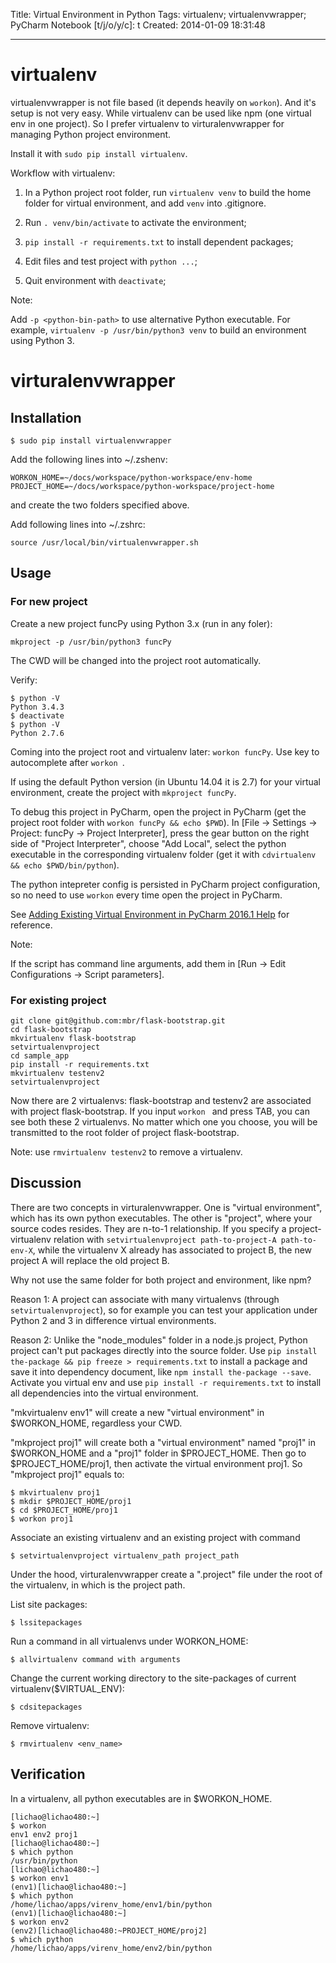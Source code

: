 Title: Virtual Environment in Python
Tags: virtualenv; virtualenvwrapper; PyCharm
Notebook [t/j/o/y/c]: t
Created: 2014-01-09 18:31:48

------

# virtualenv

virtualenvwrapper is not file based (it depends heavily on `workon`).
And it's setup is not very easy.
While virtualenv can be used like npm (one virtual env in one project).
So I prefer virtualenv to virturalenvwrapper
for managing Python project environment.

Install it with `sudo pip install virtualenv`.

Workflow with virtualenv:

1. In a Python project root folder, run `virtualenv venv` to build the home
folder for virtual environment, and add `venv` into .gitignore.

1. Run `. venv/bin/activate` to activate the environment;

1. `pip install -r requirements.txt` to install dependent packages;

1. Edit files and test project with `python ...`;

1. Quit environment with `deactivate`;

Note:

Add `-p <python-bin-path>` to use alternative Python executable.
For example, `virtualenv -p /usr/bin/python3 venv`
to build an environment using Python 3.

# virturalenvwrapper

## Installation

    $ sudo pip install virtualenvwrapper

Add the following lines into ~/.zshenv:

    WORKON_HOME=~/docs/workspace/python-workspace/env-home
    PROJECT_HOME=~/docs/workspace/python-workspace/project-home

and create the two folders specified above.

Add following lines into ~/.zshrc:

    source /usr/local/bin/virtualenvwrapper.sh

## Usage

### For new project

Create a new project funcPy using Python 3.x (run in any foler):

    mkproject -p /usr/bin/python3 funcPy

The CWD will be changed into the project root automatically.

Verify:

    $ python -V
    Python 3.4.3
    $ deactivate
    $ python -V
    Python 2.7.6

Coming into the project root and virtualenv later: `workon funcPy`.
Use <tab> key to autocomplete after `workon `.

If using the default Python version (in Ubuntu 14.04 it is 2.7)
for your virtual environment, create the project with `mkproject funcPy`.

To debug this project in PyCharm, open the project in PyCharm
(get the project root folder with `workon funcPy && echo $PWD`).
In [File -> Settings -> Project: funcPy -> Project Interpreter],
press the gear button on the right side of "Project Interpreter",
choose "Add Local", select the python executable in the corresponding 
virtualenv folder (get it with `cdvirtualenv && echo $PWD/bin/python`).

The python intepreter config is persisted in PyCharm project configuration,
so no need to use `workon` every time open the project in PyCharm.

See
[Adding Existing Virtual Environment in PyCharm 2016.1 Help](http://bit.ly/23b30fY)
for reference.

Note:

If the script has command line arguments,
add them in [Run -> Edit Configurations -> Script parameters].

### For existing project

    git clone git@github.com:mbr/flask-bootstrap.git
    cd flask-bootstrap
    mkvirtualenv flask-bootstrap
    setvirtualenvproject
    cd sample_app
    pip install -r requirements.txt
    mkvirtualenv testenv2
    setvirtualenvproject

Now there are 2 virtualenvs: flask-bootstrap and testenv2 are associated with
project flask-bootstrap.
If you input `workon ` and press TAB, you can see both these 2 virtualenvs.
No matter which one you choose, you will be transmitted to the root folder of
project flask-bootstrap.

Note: use `rmvirtualenv testenv2` to remove a virtualenv.


## Discussion

There are two concepts in virturalenvwrapper.
One is "virtual environment", which has its own python executables.
The other is "project", where your source codes resides.
They are n-to-1 relationship.
If you specify a project-virtualenv relation with
`setvirtualenvproject path-to-project-A path-to-env-X`,
while the virtualenv X already has associated to project B,
the new project A will replace the old project B.

Why not use the same folder for both project and environment, like npm?

Reason 1: 
A project can associate with many virtualenvs (through `setvirtualenvproject`),
so for example you can test your application under Python 2 and 3
in difference virtual environments.

Reason 2:
Unlike the "node_modules" folder in a node.js project,
Python project can't put packages directly into the source folder.
Use `pip install the-package && pip freeze > requirements.txt` to install
a package and save it into dependency document,
like `npm install the-package --save`.
Activate you virtual env and use `pip install -r requirements.txt`
to install all dependencies into the virtual environment.

"mkvirtualenv env1" will create a new "virtual environment" in $WORKON_HOME,
regardless your CWD.

"mkproject proj1" will create both a "virtual environment" named "proj1"
in $WORKON_HOME and a "proj1" folder in $PROJECT_HOME.
Then go to $PROJECT_HOME/proj1,
then activate the virtual environment proj1. So "mkproject proj1" equals to:

    $ mkvirtualenv proj1
    $ mkdir $PROJECT_HOME/proj1
    $ cd $PROJECT_HOME/proj1
    $ workon proj1

Associate an existing virtualenv and an existing project with command

    $ setvirtualenvproject virtualenv_path project_path

Under the hood, virturalenvwrapper create a ".project" file under the root of
the virtualenv, in which is the project path.

List site packages:

    $ lssitepackages

Run a command in all virtualenvs under WORKON_HOME:

    $ allvirtualenv command with arguments

Change the current working directory to the site-packages of current virtualenv($VIRTUAL_ENV):

    $ cdsitepackages

Remove virtualenv:

    $ rmvirtualenv <env_name>

## Verification

In a virtualenv, all python executables are in $WORKON_HOME.

    [lichao@lichao480:~] 
    $ workon 
    env1 env2 proj1 
    [lichao@lichao480:~] 
    $ which python 
    /usr/bin/python 
    [lichao@lichao480:~] 
    $ workon env1 
    (env1)[lichao@lichao480:~] 
    $ which python 
    /home/lichao/apps/virenv_home/env1/bin/python 
    (env1)[lichao@lichao480:~] 
    $ workon env2 
    (env2)[lichao@lichao480:~PROJECT_HOME/proj2] 
    $ which python 
    /home/lichao/apps/virenv_home/env2/bin/python

